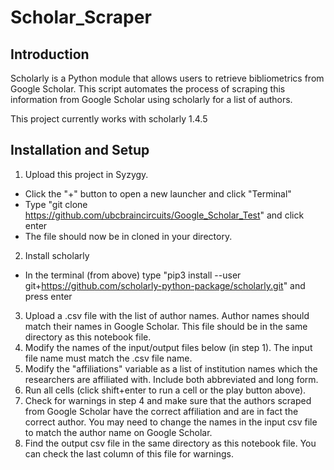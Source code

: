 # Scholar_Scraper
## Introduction


Scholarly is a Python module that allows users to retrieve bibliometrics from Google Scholar. This script automates the process of scraping this information from Google Scholar using scholarly for a list of authors.

This project currently works with scholarly 1.4.5

## Installation and Setup


1. Upload this project in Syzygy.
  - Click the "+" button to open a new launcher and click "Terminal"
  - Type "git clone https://github.com/ubcbraincircuits/Google_Scholar_Test" and click enter
  - The file should now be in cloned in your directory.

2. Install scholarly
  - In the terminal (from above) type "pip3 install --user git+https://github.com/scholarly-python-package/scholarly.git" and press enter
3. Upload a .csv file with the list of author names. Author names should match their names in Google Scholar. This file should be in the same directory as this          notebook file.
4. Modify the names of the input/output files below (in step 1). The input file name must match the .csv file name.
5. Modify the "affiliations" variable as a list of institution names which the researchers are affiliated with. Include both abbreviated and long form.
6. Run all cells (click shift+enter to run a cell or the play button above).
7. Check for warnings in step 4 and make sure that the authors scraped from Google Scholar have the correct affiliation and are in fact the correct author. You may     need to change the names in the input csv file to match the author name on Google Scholar.
8. Find the output csv file in the same directory as this notebook file. You can check the last column of this file for warnings.
